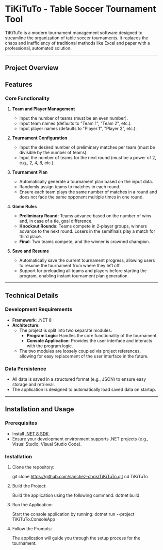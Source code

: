 # TiKiTuTo - Table Soccer Tournament Tool

TiKiTuTo is a modern tournament management software designed to streamline the organization of table soccer tournaments. It replaces the chaos and inefficiency of traditional methods like Excel and paper with a professional, automated solution.

---

## Project Overview


## Features

### Core Functionality
1. **Team and Player Management**
   - Input the number of teams (must be an even number).
   - Input team names (defaults to "Team 1", "Team 2", etc.).
   - Input player names (defaults to "Player 1", "Player 2", etc.).

2. **Tournament Configuration**
   - Input the desired number of preliminary matches per team (must be divisible by the number of teams).
   - Input the number of teams for the next round (must be a power of 2, e.g., 2, 4, 8, etc.).

3. **Tournament Plan**
   - Automatically generate a tournament plan based on the input data.
   - Randomly assign teams to matches in each round.
   - Ensure each team plays the same number of matches in a round and does not face the same opponent multiple times in one round.

4. **Game Rules**
   - **Preliminary Round**: Teams advance based on the number of wins and, in case of a tie, goal difference.
   - **Knockout Rounds**: Teams compete in 2-player groups, winners advance to the next round. Losers in the semifinals play a match for third place.
   - **Final**: Two teams compete, and the winner is crowned champion.

5. **Save and Resume**
   - Automatically save the current tournament progress, allowing users to resume the tournament from where they left off.
   - Support for preloading all teams and players before starting the program, enabling instant tournament plan generation.

---

## Technical Details

### Development Requirements
- **Framework**: .NET 8
- **Architecture**: 
  - The project is split into two separate modules:
    - **Program Logic**: Handles the core functionality of the tournament.
    - **Console Application**: Provides the user interface and interacts with the program logic.
  - The two modules are loosely coupled via project references, allowing for easy replacement of the user interface in the future.

### Data Persistence
- All data is saved in a structured format (e.g., JSON) to ensure easy storage and retrieval.
- The application is designed to automatically load saved data on startup.

---

## Installation and Usage

### Prerequisites
- Install [.NET 8 SDK](https://dotnet.microsoft.com/download/dotnet/8.0).
- Ensure your development environment supports .NET projects (e.g., Visual Studio, Visual Studio Code).

### Installation
1. Clone the repository:

   git clone https://github.com/sanchez-chris/TiKiTuTo.git
   cd TiKiTuTo              
2. Build the Project:

   Build the application using the following command:
   dotnet build

3. Run the Application:

   Start the console application by running:
   dotnet run --project TiKiTuTo.ConsoleApp

4. Follow the Prompts:

   The application will guide you through the setup process for the tournament.